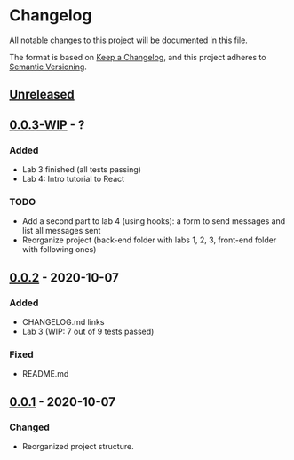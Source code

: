 # Changelog

All notable changes to this project will be documented in this file.

The format is based on [Keep a Changelog](https://keepachangelog.com/en/1.0.0/),
and this project adheres to [Semantic Versioning](https://semver.org/spec/v2.0.0.html).


## [Unreleased](https://github.com/benzinho75/node-messenger/compare/v0.0.2...HEAD)


## [0.0.3-WIP](https://github.com/benzinho75/node-messenger/compare/v0.0.2...v0.0.3) - ?

### Added
- Lab 3 finished (all tests passing)
- Lab 4: Intro tutorial to React

### TODO
- Add a second part to lab 4 (using hooks): a form to send messages and list all messages sent
- Reorganize project (back-end folder with labs 1, 2, 3, front-end folder with following ones)


## [0.0.2](https://github.com/benzinho75/node-messenger/compare/v0.0.1...v0.0.2) - 2020-10-07

### Added
- CHANGELOG.md links
- Lab 3 (WIP: 7 out of 9 tests passed)


### Fixed
- README.md


## [0.0.1](https://github.com/benzinho75/node-messenger/releases/tag/v0.0.1) - 2020-10-07

### Changed
- Reorganized project structure.
